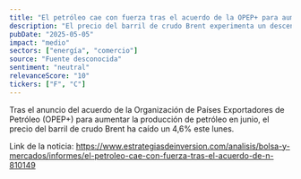 ```yaml
---
title: "El petróleo cae con fuerza tras el acuerdo de la OPEP+ para aumentar la producción"
description: "El precio del barril de crudo Brent experimenta un descenso del 4,6% luego de que la OPEP+ decidió aumentar la producción de petróleo en junio."
pubDate: "2025-05-05"
impact: "medio"
sectors: ["energía", "comercio"]
source: "Fuente desconocida"
sentiment: "neutral"
relevanceScore: "10"
tickers: ["F", "C"]
---
```


Tras el anuncio del acuerdo de la Organización de Países Exportadores de Petróleo (OPEP+) para aumentar la producción de petróleo en junio, el precio del barril de crudo Brent ha caído un 4,6% este lunes.

Link de la noticia: https://www.estrategiasdeinversion.com/analisis/bolsa-y-mercados/informes/el-petroleo-cae-con-fuerza-tras-el-acuerdo-de-n-810149
